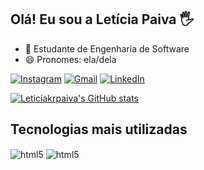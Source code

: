 ## Olá! Eu sou a Letícia Paiva 🖐️

- 🌱 Estudante de Engenharia de Software
- 😄 Pronomes: ela/dela

[![Instagram](https://img.shields.io/badge/Instagram-E4405F?style=for-the-badge&logo=instagram&logoColor=white)](https://instagram.com/leticiakrpaiva)
[![Gmail](https://img.shields.io/badge/Gmail-D14836?style=for-the-badge&logo=gmail&logoColor=white)](leticiakrpaiva@gmail.com)
[![LinkedIn](https://img.shields.io/badge/LinkedIn-0077B5?style=for-the-badge&logo=linkedin&logoColor=white)](https://www.linkedin.com/in/leticia-paiva-672343211)

[![Leticiakrpaiva's GitHub stats](https://github-readme-stats.vercel.app/api?username=leticiakrpaiva)](https://github.com/anuraghazra/github-readme-stats)

## Tecnologias mais utilizadas

<div style="display: inline_block">
<img align="center" alt="html5" src="https://img.shields.io/badge/Python-3776AB?style=for-the-badge&logo=python&logoColor=white" />
<img align="center" alt="html5" src="https://img.shields.io/badge/C-00599C?style=for-the-badge&logo=c&logoColor=white" />

